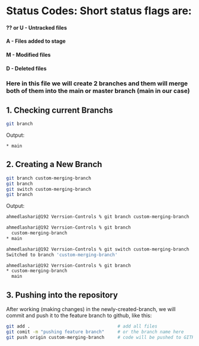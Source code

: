 # Status Codes: Short status flags are:

#### ?? or U - Untracked files
#### A - Files added to stage
#### M - Modified files
#### D - Deleted files

### Here in this file we will create 2 branches and them will merge both of them into the main or master branch (main in our case)

## 1. Checking current Branchs

```bash
git branch
```

Output:
```bash
* main
```
## 2. Creating a New Branch

```bash
git branch custom-merging-branch
git branch
git switch custom-merging-branch
git branch
```

Output:
```bash
ahmedlashari@192 Verrsion-Controls % git branch custom-merging-branch

ahmedlashari@192 Verrsion-Controls % git branch
  custom-merging-branch
* main

ahmedlashari@192 Verrsion-Controls % git switch custom-merging-branch
Switched to branch 'custom-merging-branch'

ahmedlashari@192 Verrsion-Controls % git branch
* custom-merging-branch
  main
```

## 3. Pushing into the repository

After working (making changes) in the newly-created-branch, we will commit and push it to the feature branch to github, like this:

```bash
git add .                                 # add all files
git comit -m "pushing feature branch"     # or the branch name here
git push origin custom-merging-branch     # code will be pushed to GITHUB
```
